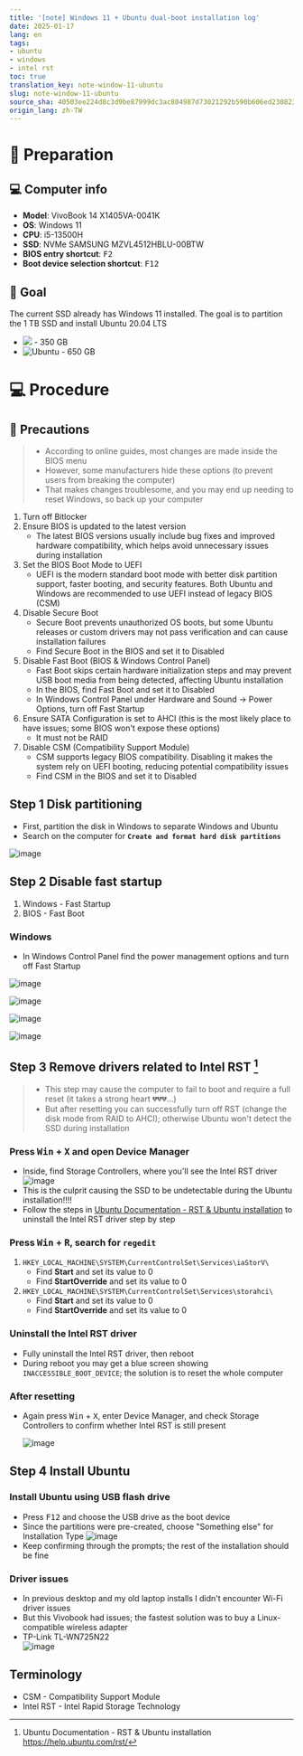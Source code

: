 ```yaml
---
title: '[note] Windows 11 + Ubuntu dual-boot installation log'
date: 2025-01-17
lang: en
tags:
- ubuntu
- windows
- intel rst
toc: true
translation_key: note-window-11-ubuntu
slug: note-window-11-ubuntu
source_sha: 40503ee224d8c3d9be87999dc3ac804987d73021292b590b606ed23082325869
origin_lang: zh-TW
---
```


<!-- # 🤯 Start with reflection

> Finally understood why most people who need Ubuntu end up using a VM or installing WSL, and why Windows remains necessary.

This time I went in with the determination "***even if the computer system dies, at worst I'll spend a few thousand to buy a Windows 11 license and have someone at Guanghua re-install***", and I also want to document the entire installation process :) -->

# 🎒 Preparation

## 💻 Computer info

- **Model**: VivoBook 14 X1405VA-0041K
- **OS**: Windows 11
- **CPU**: i5-13500H
- **SSD**: NVMe SAMSUNG MZVL4512HBLU-00BTW
- **BIOS entry shortcut**: <kbd>F2</kbd>
- **Boot device selection shortcut**: <kbd>F12</kbd>

<!-- more -->

## 🎯 Goal

The current SSD already has Windows 11 installed. The goal is to partition the 1 TB SSD and install Ubuntu 20.04 LTS

- ![](https://img.shields.io/badge/Windows_11-0078d4?style=for-the-badge&logo=windows-11&logoColor=white) - 350 GB
- ![Ubuntu](https://img.shields.io/badge/Ubuntu%2020.04%20LTS-E95420?style=for-the-badge&logo=ubuntu&logoColor=white) - 650 GB

<!-- - Latest BIOS
- Secure Boot disabled
- Fast Boot disabled
- CSM disabled
- Use UEFI
- Verify SATA Configuration in BIOS is AHCI -->

# 💻 Procedure

## 🚨 Precautions

> - According to online guides, most changes are made inside the BIOS menu
> - However, some manufacturers hide these options (to prevent users from breaking the computer)
> - That makes changes troublesome, and you may end up needing to reset Windows, so back up your computer

1. Turn off Bitlocker
2. Ensure BIOS is updated to the latest version
   - The latest BIOS versions usually include bug fixes and improved hardware compatibility, which helps avoid unnecessary issues during installation
2. Set the BIOS Boot Mode to UEFI
   - UEFI is the modern standard boot mode with better disk partition support, faster booting, and security features. Both Ubuntu and Windows are recommended to use UEFI instead of legacy BIOS (CSM)
3. Disable Secure Boot
   - Secure Boot prevents unauthorized OS boots, but some Ubuntu releases or custom drivers may not pass verification and can cause installation failures
   - Find Secure Boot in the BIOS and set it to Disabled
4. Disable Fast Boot (BIOS & Windows Control Panel)
   - Fast Boot skips certain hardware initialization steps and may prevent USB boot media from being detected, affecting Ubuntu installation
   - In the BIOS, find Fast Boot and set it to Disabled
   - In Windows Control Panel under Hardware and Sound -> Power Options, turn off Fast Startup
5. Ensure SATA Configuration is set to AHCI (this is the most likely place to have issues; some BIOS won't expose these options)
   - It must not be RAID
6. Disable CSM (Compatibility Support Module)
   - CSM supports legacy BIOS compatibility. Disabling it makes the system rely on UEFI booting, reducing potential compatibility issues
   - Find CSM in the BIOS and set it to Disabled

## Step 1 Disk partitioning

- First, partition the disk in Windows to separate Windows and Ubuntu
- Search on the computer for **`Create and format hard disk partitions`**

![image](https://hackmd.io/_uploads/Bytew2Ovke.png)

## Step 2 Disable fast startup

1. Windows - Fast Startup
1. BIOS - Fast Boot

### Windows

- In Windows Control Panel find the power management options and turn off Fast Startup

![image](https://hackmd.io/_uploads/SkOjV2_vkl.png)

![image](https://hackmd.io/_uploads/H19EHbqDyl.png)

![image](https://hackmd.io/_uploads/S1bSHZ9w1x.png)

![image](https://hackmd.io/_uploads/ry4Er2_Dkx.png)

## Step 3 Remove drivers related to Intel RST [^ubuntu_rst]

> - This step may cause the computer to fail to boot and require a full reset (it takes a strong heart 💔💔💔...)
> - But after resetting you can successfully turn off RST (change the disk mode from RAID to AHCI); otherwise Ubuntu won't detect the SSD during installation

### Press <kbd>Win</kbd> + <kbd>X</kbd> and open Device Manager

- Inside, find Storage Controllers, where you'll see the Intel RST driver
   ![image](https://hackmd.io/_uploads/HyamMTuvyl.png)
- This is the culprit causing the SSD to be undetectable during the Ubuntu installation!!!!
- Follow the steps in [Ubuntu Documentation - RST & Ubuntu installation](https://help.ubuntu.com/rst/) to uninstall the Intel RST driver step by step

### Press <kbd>Win</kbd> + <kbd>R</kbd>, search for `regedit`

1. `HKEY_LOCAL_MACHINE\SYSTEM\CurrentControlSet\Services\iaStorV\`
   - Find **Start** and set its value to 0
   - Find **StartOverride** and set its value to 0
1. `HKEY_LOCAL_MACHINE\SYSTEM\CurrentControlSet\Services\storahci\`
   - Find **Start** and set its value to 0
   - Find **StartOverride** and set its value to 0

### Uninstall the Intel RST driver

- Fully uninstall the Intel RST driver, then reboot
- During reboot you may get a blue screen showing `INACCESSIBLE_BOOT_DEVICE`; the solution is to reset the whole computer

### After resetting

- Again press <kbd>Win</kbd> + <kbd>X</kbd>, enter Device Manager, and check Storage Controllers to confirm whether Intel RST is still present

    ![image](https://hackmd.io/_uploads/r1qe9f5DJx.png)

## Step 4 Install Ubuntu

### Install Ubuntu using USB flash drive

- Press <kbd>F12</kbd> and choose the USB drive as the boot device
- Since the partitions were pre-created, choose "Something else" for Installation Type
    ![image](https://hackmd.io/_uploads/rJstz95P1e.png)
- Keep confirming through the prompts; the rest of the installation should be fine

### Driver issues

- In previous desktop and my old laptop installs I didn't encounter Wi-Fi driver issues
- But this Vivobook had issues; the fastest solution was to buy a Linux-compatible wireless adapter
- TP-Link TL-WN725N22  
![image](https://hackmd.io/_uploads/SJfbN55PJe.png)


## Terminology
- CSM - Compatibility Support Module
- Intel RST - Intel Rapid Storage Technology

[^ubuntu_rst]: Ubuntu Documentation - RST & Ubuntu installation
https://help.ubuntu.com/rst/
